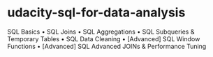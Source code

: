 # udacity-sql-for-data-analysis
SQL Basics • SQL Joins • SQL Aggregations • SQL Subqueries &amp; Temporary Tables • SQL Data Cleaning • [Advanced] SQL Window Functions • [Advanced] SQL Advanced JOINs &amp; Performance Tuning
